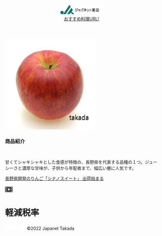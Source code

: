<!DOCTYPE html>
<html>
  <head>
     <title>Hello Japanet Takada!</title>
     <meta charset="utf-8">
     <meta name="description" content="POPをネット表示しちゃいまっせw">
     <meta name="viewport" content="width=device-width, initial-scale=1.0">
     <link rel="stylesheet" href="style.css">
  </head>
  <body>
     <!-- ヘッダー -->
     <header>
         <!-- 1ロゴ -->
         <a href="index.html" id="logo"><img src="images/logo.png" alt=""><nav>おすすめ料理URL!</nav></a>
     </header>
     <main>
         <article>
              <!-- メインビジュアル -->
              <section id="main-visual">
                 <div id="main-massage">
                     <img src="images/kind_05_img_main.png" alt="PCの周りに集まる多国籍の仲間たち">
                    <h1>商品紹介</h1><br>
                    <p>甘くてシャキシャキとした食感が特徴の、長野県を代表する品種の１つ。ジューシーさと濃厚な甘味が、子供から年配者まで、幅広い層に人気です。</p>
                    <a href="https://www3.nhk.or.jp/news/html/20221010/k10013853991000.html"><p>長野県開発のりんご「シナノスイート」 出荷始まる</p><img src="images\VT.png" alt="長野県開発のりんご「シナノスイート」 出荷始まる"></a>
                  </div>
              </section>
         </article>
         <footer>
            <div id="footer-logo">
              <h1>軽減税率</h1>
            </div>
            <div id="sns-footer">
              <a href="https://www.facebook.com"><img src="images/button-facebook.png" alt="Facebookのリンク"></a>
              <a href="https://twitter.com"><img src="images/button-twitter.png" alt="Twitterのリンク"></a>
              <a href="https://www.youtube.com"><img src="images/button-youtube.png" alt="YouTubeのリンク"></a>
               <span id="copyright">&copy;2022 Japanet Takada </span>
            </div>
          </footer>
     </main>
  </body>  
</html>


<!-- https://terakoya.sejuku.net/programs/54/chapters/630 -->
<!-- 2.2 模写コーディングを始める前の確認事項 -->
